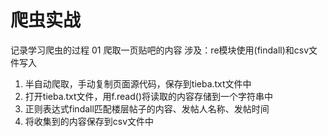 # 爬虫实战
记录学习爬虫的过程
01 爬取一页贴吧的内容
涉及：re模块使用(findall)和csv文件写入
1. 半自动爬取，手动复制页面源代码，保存到tieba.txt文件中
2. 打开tieba.txt文件，用f.read()将读取的内容存储到一个字符串中
3. 正则表达式findall匹配楼层帖子的内容、发帖人名称、发帖时间
4. 将收集到的内容保存到csv文件中
